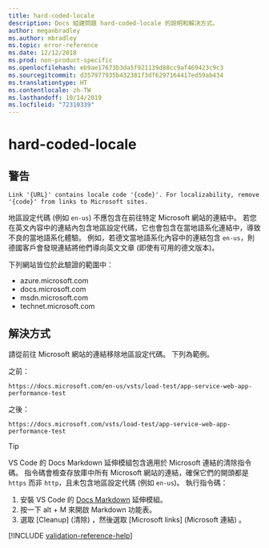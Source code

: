 ```yaml
---
title: hard-coded-locale
description: Docs 組建問題 hard-coded-locale 的說明和解決方式。
author: meganbradley
ms.author: mbradley
ms.topic: error-reference
ms.date: 12/12/2018
ms.prod: non-product-specific
ms.openlocfilehash: eb9ae17673b3da5f921139d88cc9af469423c9c3
ms.sourcegitcommit: d357977935b432381f3df6297164417ed59ab434
ms.translationtype: HT
ms.contentlocale: zh-TW
ms.lasthandoff: 10/14/2019
ms.locfileid: "72310339"
---
```

# <a name="hard-coded-locale"></a>hard-coded-locale

## <a name="warning"></a>警告

`Link '{URL}' contains locale code '{code}'. For localizability, remove '{code}' from links to Microsoft sites.`

地區設定代碼 (例如 `en-us`) 不應包含在前往特定 Microsoft 網站的連結中。 若您在英文內容中的連結內包含地區設定代碼，它也會包含在當地語系化連結中，導致不良的當地語系化體驗。 例如，若德文當地語系化內容中的連結包含 `en-us`，則德國客戶會發現連結將他們導向英文文章 (即使有可用的德文版本)。

下列網站皆位於此驗證的範圍中：

- azure.microsoft.com
- docs.microsoft.com
- msdn.microsoft.com
- technet.microsoft.com

## <a name="resolution"></a>解決方式

請從前往 Microsoft 網站的連結移除地區設定代碼。 下列為範例。

之前：

`https://docs.microsoft.com/en-us/vsts/load-test/app-service-web-app-performance-test`

之後：

`https://docs.microsoft.com/vsts/load-test/app-service-web-app-performance-test`

> [!TIP]
> VS Code 的 Docs Markdown 延伸模組包含適用於 Microsoft 連結的清除指令碼。 指令碼會檢查存放庫中所有 Microsoft 網站的連結，確保它們的開頭都是 `https` 而非 `http`，且未包含地區設定代碼 (例如 `en-us`)。 執行指令碼：
>
> 1. 安裝 VS Code 的 [Docs Markdown](https://marketplace.visualstudio.com/items?itemName=docsmsft.docs-markdown) 延伸模組。
> 1. 按一下 alt + M 來開啟 Markdown 功能表。
> 1. 選取 [Cleanup] \(清除\)  ，然後選取 [Microsoft links] \(Microsoft 連結\)  。

<!--make sure to add this file to your includes folder and verify the path-->
[!INCLUDE [validation-reference-help](includes/validation-reference-help.md)]